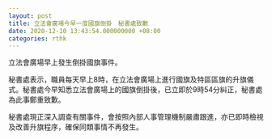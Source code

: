 ```yaml
---
layout: post
title: 立法會廣場今早一度國旗倒掛　秘書處致歉
date: 2020-12-10 13:43:54.000000000 +08:00
categories: rthk
---
```


立法會廣場早上發生倒掛國旗事件。

秘書處表示，職員每天早上8時，在立法會廣場上進行國旗及特區區旗的升旗儀式。秘書處今早知悉立法會廣場上的國旗倒掛後，已立即於9時54分糾正，秘書處為此事鄭重致歉。

秘書處現正深入調查有關事件，會按照內部人事管理機制嚴肅跟進，亦已即時檢視及改善升旗程序，確保同類事情不再發生。
